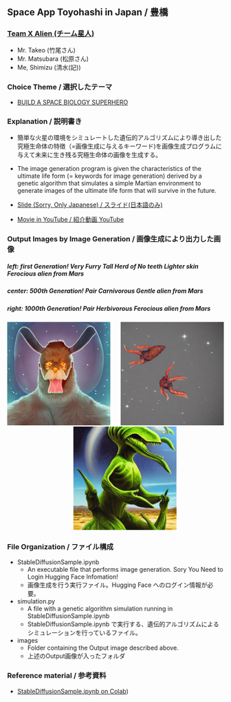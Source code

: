 ## Space App Toyohashi in Japan / 豊橋

### [Team X Alien (チーム星人)](https://2022.spaceappschallenge.org/challenges/2022-challenges/space-biology-superhero/teams/team-x-alien/project)

- Mr. Takeo (竹尾さん)
- Mr. Matsubara (松原さん)
- Me, Shimizu (清水(記))

### Choice Theme / 選択したテーマ

- [BUILD A SPACE BIOLOGY SUPERHERO](https://2022.spaceappschallenge.org/challenges/2022-challenges/space-biology-superhero/details)

### Explanation / 説明書き

- 簡単な火星の環境をシミュレートした遺伝的アルゴリズムにより導き出した究極生命体の特徴（=画像生成に与えるキーワード)を画像生成プログラムに与えて未来に生き残る究極生命体の画像を生成する。
- The image generation program is given the characteristics of the ultimate life form (= keywords for image generation) derived by a genetic algorithm that simulates a simple Martian environment to generate images of the ultimate life form that will survive in the future.

- [Slide (Sorry, Only Japanese) / スライド(日本語のみ)](https://docs.google.com/presentation/d/1Umq53JqME-GUJN6TgCDA7Fu1CcQhMJTG/edit#slide=id.g15d379b926a_3_0)

- [Movie in YouTube / 紹介動画 YouTube](https://www.youtube.com/watch?v=CmSESCkDMz4)

### Output Images by Image Generation / 画像生成により出力した画像

##### left: first Generation! Very Furry Tall Herd of No teeth Lighter skin Ferocious alien from Mars  
##### center: 500th Generation! Pair Carnivorous  Gentle alien from Mars  
##### right: 1000th Generation! Pair Herbivorous  Ferocious alien from Mars   

<div align="center">
<img src="./images/first_generation.png" alt="エビフライトライアングル" title="サンプル"  style="width:240px;">&nbsp;&nbsp;&nbsp;&nbsp;&nbsp;
<img src="./images/500th_generation.png" alt="エビフライトライアングル" title="サンプル"  style="width:240px;"/>&nbsp;&nbsp;&nbsp;&nbsp;&nbsp;&nbsp;&nbsp;&nbsp;&nbsp;&nbsp;
<img src="./images/1000th_generation.png" alt="エビフライトライアングル" title="サンプル"  style="width:240px;"/>
</div>

### File Organization / ファイル構成

- StableDiffusionSample.ipynb
  - An executable file that performs image generation. Sory You Need to Login Hugging Face Infomation!
  - 画像生成を行う実行ファイル。Hugging Face へのログイン情報が必要。
- simulation.py 
  - A file with a genetic algorithm simulation running in StableDiffusionSample.ipynb
  - StableDiffusionSample.ipynb で実行する、遺伝的アルゴリズムによるシミュレーションを行っているファイル。
- images
  - Folder containing the Output image described above.
  - 上述のOutput画像が入ったフォルダ

### Reference material / 参考資料
- [StableDiffusionSample.ipynb on Colab](https://colab.research.google.com/drive/1Uaqmq3ibMmEwepnn4OWHf2TVboUVa14O?usp=sharing))
